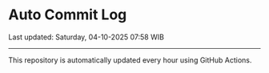 # Auto Commit Log

Last updated: Saturday, 04-10-2025 07:58 WIB

---

This repository is automatically updated every hour using GitHub Actions.
